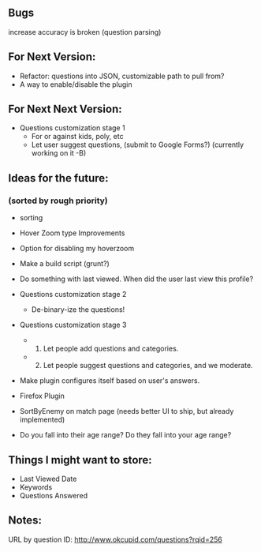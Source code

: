 ## Bugs
increase accuracy is broken (question parsing)

## For Next Version:
 
* Refactor: questions into JSON, customizable path to pull from?
* A way to enable/disable the plugin

## For Next Next Version:

* Questions customization stage 1
    * For or against kids, poly, etc
    * Let user suggest questions, (submit to Google Forms?) (currently working on it -B)

## Ideas for the future:
### (sorted by rough priority)


* sorting

* Hover Zoom type Improvements
* Option for disabling my hoverzoom

* Make a build script (grunt?)
* Do something with last viewed. When did the user last view this profile?

* Questions customization stage 2
    * De-binary-ize the questions!
* Questions customization stage 3
    * 1. Let people add questions and categories.
    * 2. Let people suggest questions and categories, and we moderate.
* Make plugin configures itself based on user's answers.
* Firefox Plugin
* SortByEnemy on match page (needs better UI to ship, but already implemented)
* Do you fall into their age range? Do they fall into your age range?
 
 
## Things I might want to store:
 
* Last Viewed Date
* Keywords
* Questions Answered

## Notes:

URL by question ID: http://www.okcupid.com/questions?rqid=256

